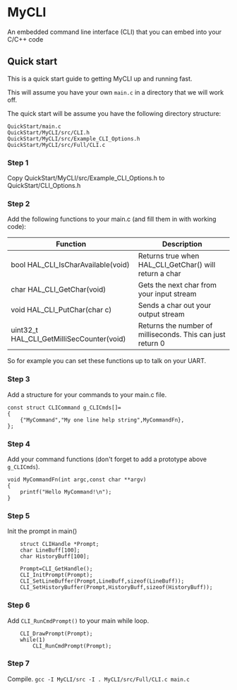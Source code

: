 # MyCLI
An embedded command line interface (CLI) that you can embed into your C/C++ code

## Quick start
This is a quick start guide to getting MyCLI up and running fast.

This will assume you have your own `main.c` in a directory that we will work off.

The quick start will be assume you have the following directory structure:
```
QuickStart/main.c
QuickStart/MyCLI/src/CLI.h
QuickStart/MyCLI/src/Example_CLI_Options.h
QuickStart/MyCLI/src/Full/CLI.c
```

### Step 1
Copy QuickStart/MyCLI/src/Example_CLI_Options.h to QuickStart/CLI_Options.h

### Step 2
Add the following functions to your main.c (and fill them in with working code):

| Function                                  | Description                                                 |
| ----------------------------------------- | ----------------------------------------------------------- |
| bool HAL_CLI_IsCharAvailable(void)        | Returns true when HAL_CLI_GetChar() will return a char      |
| char HAL_CLI_GetChar(void)                | Gets the next char from your input stream                   |
| void HAL_CLI_PutChar(char c)              | Sends a char out your output stream                         |
| uint32_t HAL_CLI_GetMilliSecCounter(void) | Returns the number of milliseconds.  This can just return 0 |

So for example you can set these functions up to talk on your UART.

### Step 3
Add a structure for your commands to your main.c file.

```
const struct CLICommand g_CLICmds[]=
{
    {"MyCommand","My one line help string",MyCommandFn},
};
```

### Step 4
Add your command functions (don't forget to add a prototype above `g_CLICmds`).

```
void MyCommandFn(int argc,const char **argv)
{
    printf("Hello MyCommand!\n");
}
```

### Step 5
Init the prompt in main()
```
    struct CLIHandle *Prompt;
    char LineBuff[100];
    char HistoryBuff[100];

    Prompt=CLI_GetHandle();
    CLI_InitPrompt(Prompt);
    CLI_SetLineBuffer(Prompt,LineBuff,sizeof(LineBuff));
    CLI_SetHistoryBuffer(Prompt,HistoryBuff,sizeof(HistoryBuff));
```

### Step 6
Add `CLI_RunCmdPrompt()` to your main while loop.
```
    CLI_DrawPrompt(Prompt);
    while(1)
        CLI_RunCmdPrompt(Prompt);
```

### Step 7
Compile.
`gcc -I MyCLI/src -I . MyCLI/src/Full/CLI.c main.c`
